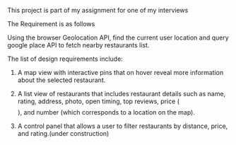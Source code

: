 
This project is part of my assignment for one of my interviews

The Requirement is as follows

Using the browser Geolocation API, find the current user location and query google place API
to fetch nearby restaurants list. 

The list of design requirements include:

1. A map view with interactive pins that on hover reveal more information about the selected
restaurant.

2. A list view of restaurants that includes restaurant details such as name, rating, address,
photo, open timing, top reviews, price ($$$$), and number (which corresponds to a location
on the map).

3. A control panel that allows a user to filter restaurants by distance, price, and rating.(under construction)


